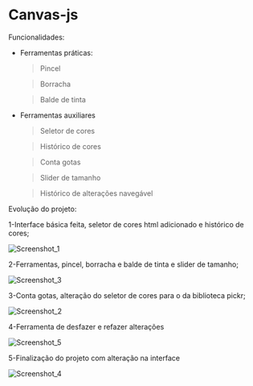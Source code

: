 # Canvas-js
Funcionalidades:

  - Ferramentas práticas:
    >Pincel
    
    >Borracha
    
    >Balde de tinta
    
    
  - Ferramentas auxiliares
    >Seletor de cores
    
    >Histórico de cores
    
    >Conta gotas
    
    >Slider de tamanho
    
    >Histórico de alterações navegável
    

Evolução do projeto:

1-Interface básica feita, seletor de cores html adicionado e histórico de cores;

![Screenshot_1](https://github.com/user-attachments/assets/187943b5-3ea9-4568-a7fb-aaa0ea626fc1)

2-Ferramentas, pincel, borracha e balde de tinta e slider de tamanho;

![Screenshot_3](https://github.com/user-attachments/assets/71c9118e-e928-4165-806c-427193004dea)

3-Conta gotas, alteração do seletor de cores para o da biblioteca pickr;

![Screenshot_2](https://github.com/user-attachments/assets/0dbce305-17b5-4d8b-8a25-bc688b915f58)

4-Ferramenta de desfazer e refazer alterações

![Screenshot_5](https://github.com/user-attachments/assets/f8a92cfc-9737-4601-bd00-e1ee5b69c161)

5-Finalização do projeto com alteração na interface

![Screenshot_4](https://github.com/user-attachments/assets/4c40bd7e-f9bc-45e3-aec4-948748c8d7e3)
